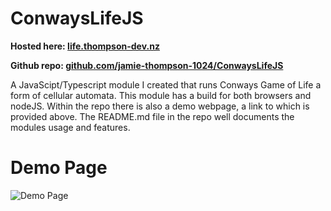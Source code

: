 
# ConwaysLifeJS

**Hosted here: [life.thompson-dev.nz](https://life.thompson-dev.nz/)**

**Github repo: [github.com/jamie-thompson-1024/ConwaysLifeJS](https://github.com/jamie-thompson-1024/ConwaysLifeJS)**

A JavaScipt/Typescript module I created that runs Conways Game of Life 
a form of cellular automata. This module has a build for both browsers and nodeJS. 
Within the repo there is also a demo webpage, a link to which is provided above. 
The README.md file in the repo well documents the modules usage and features.

# Demo Page

![Demo Page](/Assets/projects/images/conwayslife/thumbnail.PNG "demo page")
